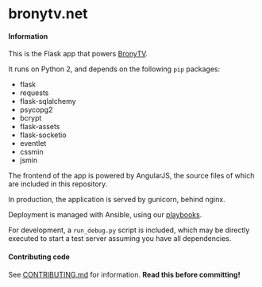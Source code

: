 bronytv.net
===========

#### Information

This is the Flask app that powers [BronyTV](http://bronytv.net).

It runs on Python 2, and depends on the following `pip` packages:

* flask
* requests
* flask-sqlalchemy
* psycopg2
* bcrypt
* flask-assets
* flask-socketio
* eventlet
* cssmin
* jsmin

The frontend of the app is powered by AngularJS, the source files of which are included in this repository.

In production, the application is served by gunicorn, behind nginx.

Deployment is managed with Ansible, using our [playbooks](https://github.com/BronyTV/ansible-playbooks).

For development, a `run_debug.py` script is included, which may be directly executed to start a test server assuming you have all dependencies.

#### Contributing code

See [CONTRIBUTING.md](https://github.com/BronyTV/bronytv.net/blob/master/CONTRIBUTING.md) for information. **Read this before committing!**
